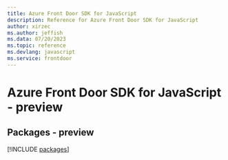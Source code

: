 ```yaml
---
title: Azure Front Door SDK for JavaScript
description: Reference for Azure Front Door SDK for JavaScript
author: xirzec
ms.author: jeffish
ms.data: 07/20/2023
ms.topic: reference
ms.devlang: javascript
ms.service: frontdoor
---
```

# Azure Front Door SDK for JavaScript - preview
## Packages - preview
[!INCLUDE [packages](front-door-index.md)]
